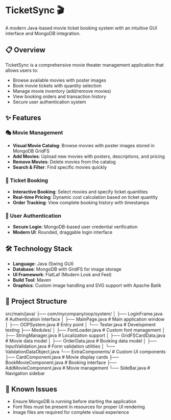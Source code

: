 # TicketSync 🎬

A modern Java-based movie ticket booking system with an intuitive GUI interface and MongoDB integration.

## 📋 Overview

TicketSync is a comprehensive movie theater management application that allows users to:
- Browse available movies with poster images
- Book movie tickets with quantity selection
- Manage movie inventory (add/remove movies)
- View booking orders and transaction history
- Secure user authentication system

## ✨ Features

### 🎭 Movie Management
- **Visual Movie Catalog**: Browse movies with poster images stored in MongoDB GridFS
- **Add Movies**: Upload new movies with posters, descriptions, and pricing
- **Remove Movies**: Delete movies from the catalog
- **Search & Filter**: Find specific movies quickly

### 🎫 Ticket Booking
- **Interactive Booking**: Select movies and specify ticket quantities
- **Real-time Pricing**: Dynamic cost calculation based on ticket quantity
- **Order Tracking**: View complete booking history with timestamps

### 🔐 User Authentication
- **Secure Login**: MongoDB-based user credential verification
- **Modern UI**: Rounded, draggable login interface

## 🛠️ Technology Stack

- **Language**: Java (Swing GUI)
- **Database**: MongoDB with GridFS for image storage
- **UI Framework**: FlatLaf (Modern Look and Feel)
- **Build Tool**: Maven
- **Graphics**: Custom image handling and SVG support with Apache Batik

## 📁 Project Structure


src/main/java/
├── com/mycompany/oop/system/
│   ├── LoginFrame.java          # Authentication interface
│   ├── MainPage.java            # Main application window
│   ├── OOPSystem.java           # Entry point
│   └── Tester.java              # Development testing
├── Modules/
│   ├── FontLoader.java          # Custom font management
│   ├── StringManager.java       # Localization support
│   ├── GridFSCardData.java      # Movie data model
│   ├── OrderData.java           # Booking data model
│   ├── InputValidation.java     # Form validation utilities
│   └── ValidationDataObject.java
└── ExtraComponents/             # Custom UI components
    ├── CardComponent.java       # Movie display cards
    ├── BookMovieComponent.java  # Booking interface
    ├── AddMovieComponent.java   # Movie management
    └── SideBar.java             # Navigation sidebar


## 🐛 Known Issues

- Ensure MongoDB is running before starting the application
- Font files must be present in resources for proper UI rendering
- Image files are required for complete visual experience
